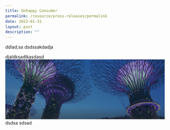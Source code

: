 ```yaml
---
title: Unhappy Consumer
permalink: /resource/press-releases/permalink
date: 2022-01-31
layout: post
description: ""
---
```

ddlad;sa
dsdssakdadja


djaldksadlkasdasd![Alt text for image on Isomer site](/images/hero-banner.png)dsdsa
sdsad